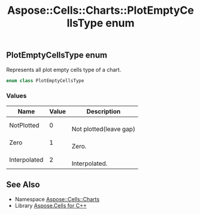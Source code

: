 ﻿---
title: Aspose::Cells::Charts::PlotEmptyCellsType enum
linktitle: PlotEmptyCellsType
second_title: Aspose.Cells for C++ API Reference
description: 'Aspose::Cells::Charts::PlotEmptyCellsType enum. Represents all plot empty cells type of a chart in C++.'
type: docs
weight: 5900
url: /cpp/aspose.cells.charts/plotemptycellstype/
---
## PlotEmptyCellsType enum


Represents all plot empty cells type of a chart.

```cpp
enum class PlotEmptyCellsType
```

### Values

| Name | Value | Description |
| --- | --- | --- |
| NotPlotted | 0 | <br>Not plotted(leave gap) |
| Zero | 1 | <br>Zero. |
| Interpolated | 2 | <br>Interpolated. |

## See Also

* Namespace [Aspose::Cells::Charts](../)
* Library [Aspose.Cells for C++](../../)
